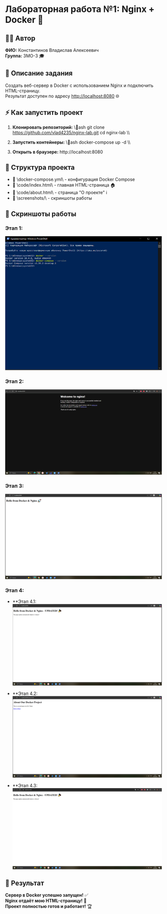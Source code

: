 ﻿# Лабораторная работа №1: Nginx + Docker 🐳

## 👨‍💻 Автор
**ФИО:** Константинов Владислав Алексеевич  
**Группа:** 3МО-3 🎓

## 🎯 Описание задания
Создать веб-сервер в Docker с использованием Nginx и подключить HTML-страницу.  
Результат доступен по адресу [http://localhost:8080](http://localhost:8080) 🌐

## ⚡ Как запустить проект

1. **Клонировать репозиторий:**
   \\\ash
   git clone https://github.com/vlad4235/nginx-lab.git
   cd nginx-lab
   \\\

2. **Запустить контейнеры:**
   \\\ash
   docker-compose up -d
   \\\

3. **Открыть в браузере:**
   http://localhost:8080

## 📁 Структура проекта

- 🐳 \docker-compose.yml\ - конфигурация Docker Compose
- 📄 \code/index.html\ - главная HTML-страница 🏠
- 📄 \code/about.html\ - страница \"О проекте\" ℹ️
- 📸 \screenshots/\ - скриншоты работы

## 📸 Скриншоты работы

### Этап 1: 
![Этап 1](screenshots/step1.png)

### Этап 2:   
![Этап 2](screenshots/step2.png)

### Этап 3: 
![Этап 3](screenshots/step3.png)

### Этап 4: 
- **Этап 4.1:   
![Этап 4.1](screenshots/step4-1.png)

- **Этап 4.2:   
![Этап 4.2](screenshots/step4-2.png)

- **Этап 4.3: 
![Этап 4.3](screenshots/step4-3.png)

## 🎉 Результат
**Сервер в Docker успешно запущен!** ✅  
**Nginx отдаёт мою HTML-страницу!** 🌟  
**Проект полностью готов и работает!** 🏆
